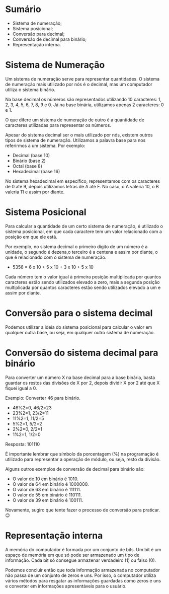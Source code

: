 # Sumário

- Sistema de numeração;
- Sistema posicional;
- Conversão para decimal;
- Conversão de decimal para binário;
- Representação interna.

# Sistema de Numeração

Um sistema de numeração serve para representar quantidades. O sistema de numeração mais utilizado por nós é o decimal, mas um computador utiliza o sistema binário.

Na base decimal os números são representados utilizando 10 caracteres: 1, 2, 3, 4, 5, 6, 7, 8, 9 e 0. Já na base binária, utilizamos apenas 2 caracteres: 0 e 1.

O que difere um sistema de numeração de outro é a quantidade de caracteres utilizadas para representar os números.

Apesar do sistema decimal ser o mais utilizado por nós, existem outros tipos de sistema de numeração. Utilizamos a palavra base para nos referirmos a um sistema. Por exemplo:

- Decimal (base 10)
- Binário (base 2)
- Octal (base 8)
- Hexadecimal (base 16)

No sistema hexadecimal em específico, representamos com os caracteres de 0 até 9, depois utilizamos letras de A até F. No caso, o A valeria 10, o B valeria 11 e assim por diante.

# Sistema Posicional

Para calcular a quantidade de um certo sistema de numeração, é utilizado o sistema posicional, em que cada caractere tem um valor relacionado com a posição em que ele está.

Por exemplo, no sistema decimal o primeiro dígito de um número é a unidade, o segundo é dezena,o terceiro é a centena e assim por diante, o que é relacionado com o sistema de numeração.

- 5356 = 6 x 10 + 5 x 10 + 3 x 10 + 5 x 10

Cada número tem o valor igual à primeira posição multiplicada por quantos caracteres estão sendo utilizados elevado a zero, mais a segunda posição multiplicada por quantos caracteres estão sendo utilizados elevado a um e assim por diante.

# Conversão para o sistema decimal

Podemos utilizar a ideia do sistema posicional para calcular o valor em qualquer outra base, ou seja, em qualquer outro sistema de numeração.

# Conversão do sistema decimal para binário

Para converter um número X na base decimal para a base binária, basta guardar os restos das divisões de X por 2, depois dividir X por 2 até que X fiquei igual a 0.

Exemplo: Converter 46 para binário.
- 46%2=0, 46/2=23
- 23%2=1, 23/2=11
- 11%2=1, 11/2=5
- 5%2=1, 5/2=2
- 2%2=0, 2/2=1
- 1%2=1, 1/2=0

Resposta: 101110

É importante lembrar que símbolo da porcentagem (%) na programação é utilizado para representar a operação de módulo, ou seja, resto da divisão.

Alguns outros exemplos de conversão de decimal para binário são:

- O valor de 10 em binário é 1010.
- O valor de 64 em binário é 1000000.
- O valor de 63 em binário é 111111.
- O valor de 55 em binário é 110111.
- O valor de 39 em binário é 100111.

Novamente, sugiro que tente fazer o processo de conversão para praticar. 😉

# Representação interna

A memória do computador é formada por um conjunto de bits. Um bit é um espaço de memória em que só pode ser armazenado um tipo de informação. Cada bit só consegue armazenar verdadeiro (1) ou falso (0).

Podemos concluir então que toda informação armazenada no computador não passa de um conjunto de zeros e uns. Por isso, o computador utiliza vários métodos para resgatar as informações guardadas como zeros e uns e converter em informações apresentáveis para o usuário.